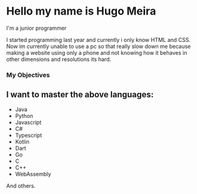 # Hello my name is Hugo Meira
I'm a junior programmer

I started programming last year and currently i only know HTML and CSS.
Now im currently unable to use a pc so that really slow down me because making a website using only a phone and not knowing how it behaves in other dimensions and resolutions its hard.

### My Objectives

##  I want to master the above languages:
- Java
- Python
- Javascript
- C#
- Typescript
- Kotlin
- Dart
- Go 
- C
- C++
- WebAssembly
 
 And others.
